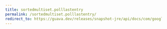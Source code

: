```yaml
---
title: sortedmultiset.polllastentry
permalink: /sortedmultiset.polllastentry/
redirect_to: https://guava.dev/releases/snapshot-jre/api/docs/com/google/common/collect/SortedMultiset.html#pollLastEntry--
---
```

